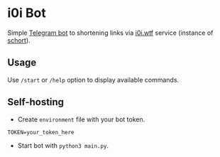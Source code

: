 # i0i Bot

Simple [Telegram bot](https://t.me/i0i_bot) to shortening links via [i0i.wtf](https://i0i.wtf) service (instance of [schort](https://github.com/sqozz/schort)).

## Usage

Use `/start` or `/help` option to display available commands.

## Self-hosting

+ Create `environment` file with your bot token.
```
TOKEN=your_token_here
```
+ Start bot with `python3 main.py`.
